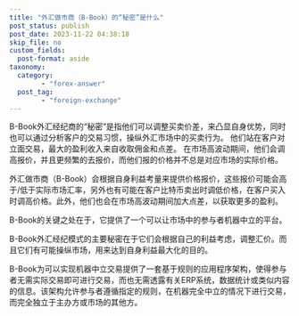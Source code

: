```yaml
---
title: "外汇做市商（B-Book）的“秘密”是什么"
post_status: publish
post_date: 2023-11-22 04:38:18
skip_file: no
custom_fields: 
  post-format: aside
taxonomy:
  category:
        - "forex-answer"
  post_tag:
        - "foreign-exchange"
---
```


B-Book外汇经纪商的“秘密”是指他们可以调整买卖价差，来凸显自身优势，同时也可以通过分析客户的交易习惯，操纵外汇市场中的买卖行为。 他们站在客户对立面交易，最大的盈利收入来自收取佣金和点差。 在市场高波动期间，他们会调高报价，并且更频繁的去报价，而他们报的价格并不总是对应市场的实际价格。

外汇做市商（B-Book）会根据自身利益考量来提供价格报价，这些报价可能会高于/低于实际市场汇率，另外也有可能在客户比特币卖出时调低价格，在客户买入时调高价格。此外，他们也会在市场高波动期间加大点差，以获取更多的盈利。

B-Book的关键之处在于，它提供了一个可以让市场中的参与者机器中立的平台。

B-Book外汇经纪模式的主要秘密在于它们会根据自己的利益考虑，调整汇价。而且它们有可能操纵市场，用来达到自身利益最大化的目的。

B-Book为可以实现机器中立交易提供了一套基于规则的应用程序架构，使得参与者无需实际交易即可进行交易，而也无需透露有关ERP系统，数据统计或类似内容的信息。该架构允许参与者遵循指定的规则，在机器完全中立的情况下进行交易，而完全独立于主办方或市场的其他方。
